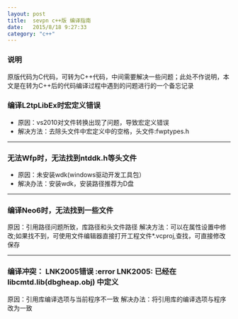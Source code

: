 ```yaml
---
layout: post
title:  sevpn c++版 编译指南
date:   2015/8/18 9:27:33 
category: "c++"
---
```


### 说明 ###
原版代码为C代码，可转为C++代码，中间需要解决一些问题；此处不作说明，本文是在转为C++后的代码编译过程中遇到的问题进行的一个备忘记录

### 编译L2tpLibEx时宏定义错误 ###
- 原因：vs2010对文件转换出现了问题，导致宏定义错误
- 解决方法：去除头文件中宏定义中的空格，头文件:fwptypes.h

----------

### 无法Wfp时，无法找到ntddk.h等头文件 ###
- 原因：未安装wdk(windows驱动开发工具包）
- 解决办法：安装wdk，安装路径推荐为D盘

----------
### 编译Neo6时，无法找到一些文件 ###
原因：引用路径问题所致，库路径和头文件路径
解决方法：可以在属性设置中修改;如果找不到，可使用文件编辑器直接打开工程文件*.vcproj,查找，可直接修改保存

----------

### 编译冲突： LNK2005错误 :error LNK2005: 已经在 libcmtd.lib(dbgheap.obj) 中定义 ###
原因：引用库编译选项与当前程序不一致
解决办法：将引用库的编译选项与程序改为一致
